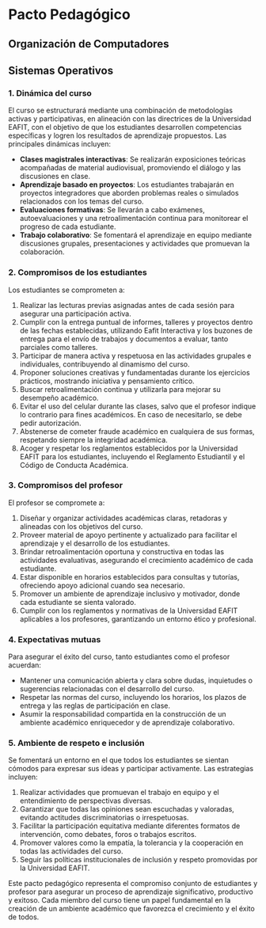 # Pacto Pedagógico

## Organización de Computadores
## Sistemas Operativos

### 1. Dinámica del curso
El curso se estructurará mediante una combinación de metodologías activas y participativas, en alineación con las directrices de la Universidad EAFIT, con el objetivo de que los estudiantes desarrollen competencias específicas y logren los resultados de aprendizaje propuestos. Las principales dinámicas incluyen:

- **Clases magistrales interactivas**: Se realizarán exposiciones teóricas acompañadas de material audiovisual, promoviendo el diálogo y las discusiones en clase.
- **Aprendizaje basado en proyectos**: Los estudiantes trabajarán en proyectos integradores que aborden problemas reales o simulados relacionados con los temas del curso.
- **Evaluaciones formativas**: Se llevarán a cabo exámenes, autoevaluaciones y una retroalimentación continua para monitorear el progreso de cada estudiante.
- **Trabajo colaborativo**: Se fomentará el aprendizaje en equipo mediante discusiones grupales, presentaciones y actividades que promuevan la colaboración.

### 2. Compromisos de los estudiantes
Los estudiantes se comprometen a:

1. Realizar las lecturas previas asignadas antes de cada sesión para asegurar una participación activa.
2. Cumplir con la entrega puntual de informes, talleres y proyectos dentro de las fechas establecidas, utilizando Eafit Interactiva y los buzones de entrega para el envío de trabajos y documentos a evaluar, tanto parciales como talleres.
3. Participar de manera activa y respetuosa en las actividades grupales e individuales, contribuyendo al dinamismo del curso.
4. Proponer soluciones creativas y fundamentadas durante los ejercicios prácticos, mostrando iniciativa y pensamiento crítico.
5. Buscar retroalimentación continua y utilizarla para mejorar su desempeño académico.
6. Evitar el uso del celular durante las clases, salvo que el profesor indique lo contrario para fines académicos. En caso de necesitarlo, se debe pedir autorización.
7. Abstenerse de cometer fraude académico en cualquiera de sus formas, respetando siempre la integridad académica.
8. Acoger y respetar los reglamentos establecidos por la Universidad EAFIT para los estudiantes, incluyendo el Reglamento Estudiantil y el Código de Conducta Académica.

### 3. Compromisos del profesor
El profesor se compromete a:

1. Diseñar y organizar actividades académicas claras, retadoras y alineadas con los objetivos del curso.
2. Proveer material de apoyo pertinente y actualizado para facilitar el aprendizaje y el desarrollo de los estudiantes.
3. Brindar retroalimentación oportuna y constructiva en todas las actividades evaluativas, asegurando el crecimiento académico de cada estudiante.
4. Estar disponible en horarios establecidos para consultas y tutorías, ofreciendo apoyo adicional cuando sea necesario.
5. Promover un ambiente de aprendizaje inclusivo y motivador, donde cada estudiante se sienta valorado.
6. Cumplir con los reglamentos y normativas de la Universidad EAFIT aplicables a los profesores, garantizando un entorno ético y profesional.

### 4. Expectativas mutuas
Para asegurar el éxito del curso, tanto estudiantes como el profesor acuerdan:

- Mantener una comunicación abierta y clara sobre dudas, inquietudes o sugerencias relacionadas con el desarrollo del curso.
- Respetar las normas del curso, incluyendo los horarios, los plazos de entrega y las reglas de participación en clase.
- Asumir la responsabilidad compartida en la construcción de un ambiente académico enriquecedor y de aprendizaje colaborativo.

### 5. Ambiente de respeto e inclusión
Se fomentará un entorno en el que todos los estudiantes se sientan cómodos para expresar sus ideas y participar activamente. Las estrategias incluyen:

1. Realizar actividades que promuevan el trabajo en equipo y el entendimiento de perspectivas diversas.
2. Garantizar que todas las opiniones sean escuchadas y valoradas, evitando actitudes discriminatorias o irrespetuosas.
3. Facilitar la participación equitativa mediante diferentes formatos de intervención, como debates, foros o trabajos escritos.
4. Promover valores como la empatía, la tolerancia y la cooperación en todas las actividades del curso.
5. Seguir las políticas institucionales de inclusión y respeto promovidas por la Universidad EAFIT.

Este pacto pedagógico representa el compromiso conjunto de estudiantes y profesor para asegurar un proceso de aprendizaje significativo, productivo y exitoso. Cada miembro del curso tiene un papel fundamental en la creación de un ambiente académico que favorezca el crecimiento y el éxito de todos.

